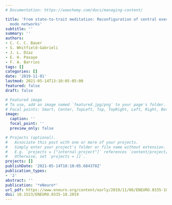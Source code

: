```yaml
---
# Documentation: https://wowchemy.com/docs/managing-content/

title: 'From state-to-trait meditation: Reconfiguration of central executive and default
  mode networks'
subtitle: ''
summary: ''
authors:
- C. C. C. Bauer
- S. Whitfield-Gabrieli
- J. L. Díaz
- E. H. Pasaye
- F. A. Barrios
tags: []
categories: []
date: '2019-11-01'
lastmod: 2021-05-14T13:10:05-05:00
featured: false
draft: false

# Featured image
# To use, add an image named `featured.jpg/png` to your page's folder.
# Focal points: Smart, Center, TopLeft, Top, TopRight, Left, Right, BottomLeft, Bottom, BottomRight.
image:
  caption: ''
  focal_point: ''
  preview_only: false

# Projects (optional).
#   Associate this post with one or more of your projects.
#   Simply enter your project's folder or file name without extension.
#   E.g. `projects = ["internal-project"]` references `content/project/deep-learning/index.md`.
#   Otherwise, set `projects = []`.
projects: []
publishDate: '2021-05-14T18:10:05.684378Z'
publication_types:
- '2'
abstract: ''
publication: '*eNeuro*'
url_pdf: https://www.eneuro.org/content/early/2019/11/06/ENEURO.0335-18.2019
doi: 10.1523/ENEURO.0335-18.2019
---
```

